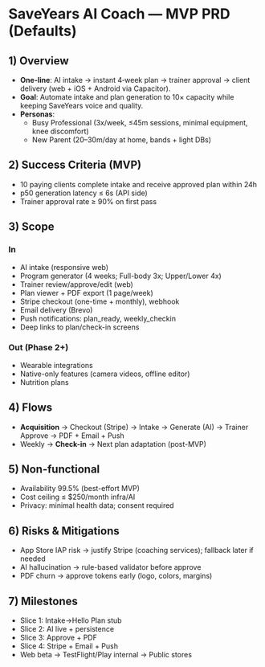 # SaveYears AI Coach — MVP PRD (Defaults)

## 1) Overview
- **One-line**: AI intake → instant 4‑week plan → trainer approval → client delivery (web + iOS + Android via Capacitor).
- **Goal**: Automate intake and plan generation to 10× capacity while keeping SaveYears voice and quality.
- **Personas**:
  - Busy Professional (3x/week, ≤45m sessions, minimal equipment, knee discomfort)
  - New Parent (20–30m/day at home, bands + light DBs)

## 2) Success Criteria (MVP)
- 10 paying clients complete intake and receive approved plan within 24h
- p50 generation latency ≤ 6s (API side)
- Trainer approval rate ≥ 90% on first pass

## 3) Scope
### In
- AI intake (responsive web)
- Program generator (4 weeks; Full-body 3x; Upper/Lower 4x)
- Trainer review/approve/edit (web)
- Plan viewer + PDF export (1 page/week)
- Stripe checkout (one-time + monthly), webhook
- Email delivery (Brevo)
- Push notifications: plan_ready, weekly_checkin
- Deep links to plan/check-in screens

### Out (Phase 2+)
- Wearable integrations
- Native-only features (camera videos, offline editor)
- Nutrition plans

## 4) Flows
- **Acquisition** → Checkout (Stripe) → Intake → Generate (AI) → Trainer Approve → PDF + Email + Push
- Weekly → **Check-in** → Next plan adaptation (post-MVP)

## 5) Non-functional
- Availability 99.5% (best-effort MVP)
- Cost ceiling ≤ $250/month infra/AI
- Privacy: minimal health data; consent required

## 6) Risks & Mitigations
- App Store IAP risk → justify Stripe (coaching services); fallback later if needed
- AI hallucination → rule-based validator before approve
- PDF churn → approve tokens early (logo, colors, margins)

## 7) Milestones
- Slice 1: Intake→Hello Plan stub
- Slice 2: AI live + persistence
- Slice 3: Approve + PDF
- Slice 4: Stripe + Email + Push
- Web beta → TestFlight/Play internal → Public stores
